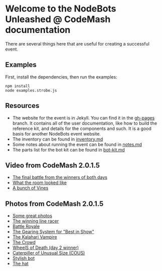 # Welcome to the NodeBots Unleashed @ CodeMash documentation

There are several things here that are useful for creating a successful event.

## Examples
First, install the dependencies, then run the examples:
```
npm install
node examples.strobe.js
```

## Resources
- The website for the event is in Jekyll.  You can find it in the [gh-pages](../../tree/gh-pages) branch.  It contains all of the user documentation, like how to build the reference kit, and details for the components and such.  It is a good basis for another NodeBots event website.
- The inventory can be found in [inventory.md](./inventory.md)
- Some notes about running the event can be found in [notes.md](./notes.md)
- The parts list for the bot kit can be found in [bot-kit.md](./bot-kit.md)

## Video from CodeMash 2.0.1.5
- [The final battle from the winners of both days](https://www.youtube.com/watch?v=H9AzpnXpcrU)
- [What the room looked like](http://youtu.be/QhRXkk_Q6J4)
- [A bunch of Vines](https://vine.co/u/1110257304294825984)

## Photos from CodeMash 2.0.1.5
- [Some great photos](http://photos.zaggstudios.com/?q=NodeBots)
- [The winning line racer](https://twitter.com/kneumei/status/552574852473696256/photo/1)
- [Battle Royale](https://twitter.com/johncrider/status/553369756250562560/photo/1)
- [The Gearing System for "Best in Show"](https://twitter.com/pushorpull/status/553362924425592832/photo/1)
- [The Kalahari Vampire](https://twitter.com/aakcasu/status/553007825014644736/photo/1)
- [The Crowd](https://twitter.com/irwinhurst/status/552946871602544641/photo/1)
- [WheelS of Death (day 2 winner)](https://twitter.com/FusionAmyD/status/552934181551210497/photo/1)
- [Caterpiller of Unusual Size (COUS)](https://twitter.com/aaronlease/status/552921098853949440/photo/1)
- [Stylish bot](https://twitter.com/_vandjoel/status/552919445757124608/photo/1)
- [The hat](https://twitter.com/BrianGenisio/status/552242031892758531/photo/1)
